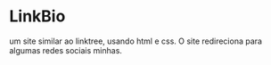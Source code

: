 # LinkBio
um site similar ao linktree, usando html e css. O site redireciona para algumas redes sociais minhas.
